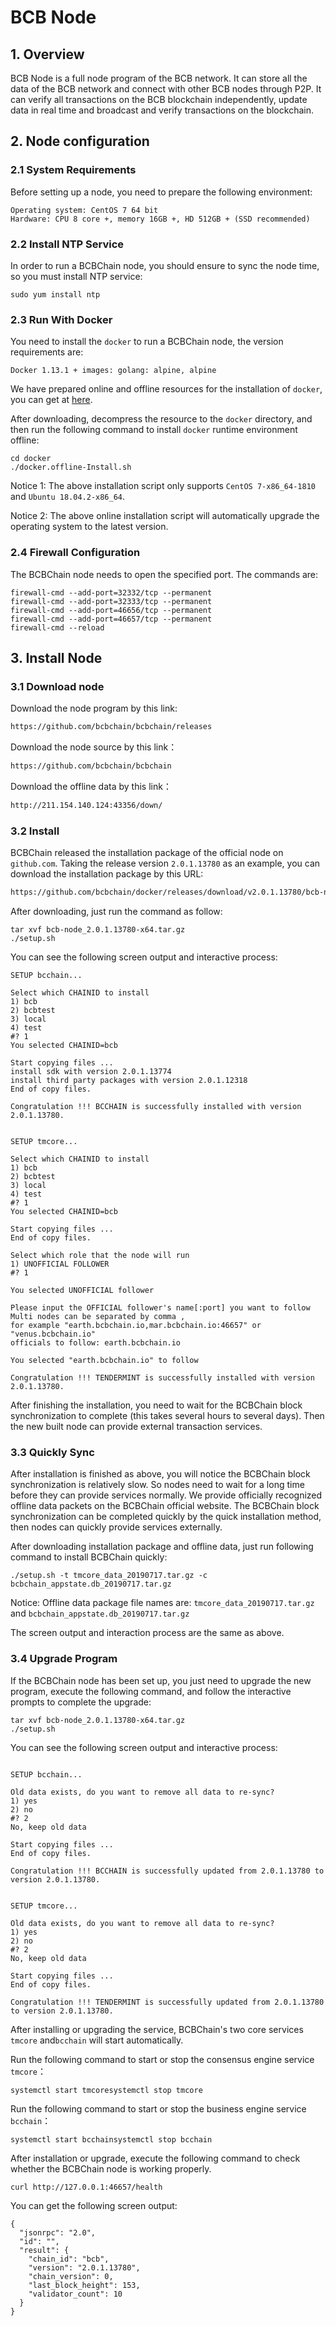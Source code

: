 # BCB Node

## 1. Overview

 BCB Node is a full node program of the BCB network. It can store all the data of the BCB network and connect with other BCB nodes through P2P. It can verify all transactions on the BCB blockchain independently, update data in real time and broadcast and verify transactions on the blockchain.

## 2. Node configuration

### 2.1 System Requirements

Before setting up a node, you need to prepare the following environment:

```shell
Operating system: CentOS 7 64 bit
Hardware: CPU 8 core +, memory 16GB +, HD 512GB + (SSD recommended)
```

### 2.2 Install NTP Service

In order to run a BCBChain node, you should ensure to sync the node time, so you must install NTP service:

```shell
sudo yum install ntp
```

### 2.3 Run With Docker

You need to install the `docker` to run a BCBChain node, the version requirements are:

```shell
Docker 1.13.1 + images: golang: alpine, alpine
```

We have prepared online and offline resources for the installation of `docker`, you can get at [here](https://github.com/bcbchain/docker/releases/download/v1.0.11494/bcb-docker_setup_1.0.11494.tar.gz).

After downloading, decompress the resource to the `docker` directory, and then run the following command to install `docker` runtime environment offline:

```shell
cd docker
./docker.offline-Install.sh
```

Notice 1: The above installation script only supports `CentOS 7-x86_64-1810` and `Ubuntu 18.04.2-x86_64`.

Notice 2: The above online installation script will automatically upgrade the operating system to the latest version.

### 2.4  Firewall Configuration

The BCBChain node needs to open the specified port. The commands are:

```shell
firewall-cmd --add-port=32332/tcp --permanent
firewall-cmd --add-port=32333/tcp --permanent
firewall-cmd --add-port=46656/tcp --permanent
firewall-cmd --add-port=46657/tcp --permanent
firewall-cmd --reload
```

## 3. Install Node

### 3.1 Download node

Download the node program by this link:

```html
https://github.com/bcbchain/bcbchain/releases
```

Download the node source by this link：

```html
https://github.com/bcbchain/bcbchain
```

Download the offline data by this link：

```html
http://211.154.140.124:43356/down/
```

### 3.2 Install

BCBChain released the installation package of the official node on `github.com`. Taking the release version `2.0.1.13780` as an example, you can download the installation package by this URL:

```html
https://github.com/bcbchain/docker/releases/download/v2.0.1.13780/bcb-node_2.0.1.13780-x64.tar.gz
```

After downloading, just run the command as follow:

```shell
tar xvf bcb-node_2.0.1.13780-x64.tar.gz
./setup.sh
```

You can see the following screen output and interactive process:

```shell
SETUP bcchain...

Select which CHAINID to install
1) bcb
2) bcbtest
3) local
4) test
#? 1
You selected CHAINID=bcb

Start copying files ...
install sdk with version 2.0.1.13774
install third party packages with version 2.0.1.12318
End of copy files.

Congratulation !!! BCCHAIN is successfully installed with version 2.0.1.13780.


SETUP tmcore...

Select which CHAINID to install
1) bcb
2) bcbtest
3) local
4) test
#? 1
You selected CHAINID=bcb

Start copying files ...
End of copy files.

Select which role that the node will run
1) UNOFFICIAL FOLLOWER
#? 1

You selected UNOFFICIAL follower

Please input the OFFICIAL follower's name[:port] you want to follow
Multi nodes can be separated by comma ,
for example "earth.bcbchain.io,mar.bcbchain.io:46657" or "venus.bcbchain.io"
officials to follow: earth.bcbchain.io

You selected "earth.bcbchain.io" to follow

Congratulation !!! TENDERMINT is successfully installed with version 2.0.1.13780.
```

After finishing the installation, you need to wait for the BCBChain block synchronization to complete (this takes several hours to several days). Then the new built node can provide external transaction services.

### 3.3 Quickly Sync

After installation is finished as above, you will notice the BCBChain block synchronization is relatively slow. So nodes need to wait for a long time before they can provide services normally. We provide officially recognized offline data packets on the BCBChain official website. The BCBChain block synchronization can be completed quickly by the quick installation method, then nodes can quickly provide services externally.

After downloading installation package and offline data, just run following command to install BCBChain quickly:

```shell
./setup.sh -t tmcore_data_20190717.tar.gz -c bcbchain_appstate.db_20190717.tar.gz
```

Notice: Offline data package file names are: `tmcore_data_20190717.tar.gz` and `bcbchain_appstate.db_20190717.tar.gz`

The screen output and interaction process are the same as above.

### 3.4 Upgrade Program

If the BCBChain node has been set up, you just need to upgrade the new program, execute the following command, and follow the interactive prompts to complete the upgrade:

```shell
tar xvf bcb-node_2.0.1.13780-x64.tar.gz
./setup.sh
```

You can see the following screen output and interactive process:

```shell

SETUP bcchain...

Old data exists, do you want to remove all data to re-sync?
1) yes
2) no
#? 2
No, keep old data

Start copying files ...
End of copy files.

Congratulation !!! BCCHAIN is successfully updated from 2.0.1.13780 to version 2.0.1.13780.


SETUP tmcore...

Old data exists, do you want to remove all data to re-sync?
1) yes
2) no
#? 2
No, keep old data

Start copying files ...
End of copy files.

Congratulation !!! TENDERMINT is successfully updated from 2.0.1.13780 to version 2.0.1.13780.
```

After installing or upgrading the service, BCBChain's two core services `tmcore` and`bcchain` will start automatically.

Run the following command to start or stop the consensus engine service `tmcore`：

```shell
systemctl start tmcoresystemctl stop tmcore
```

Run the following command to start or stop the business engine service `bcchain`：

```shell
systemctl start bcchainsystemctl stop bcchain
```

After installation or upgrade, execute the following command to check whether the BCBChain node is working properly.

```shell
curl http://127.0.0.1:46657/health
```

You can get the following screen output:

```shell
{
  "jsonrpc": "2.0",
  "id": "",
  "result": {
    "chain_id": "bcb",
    "version": "2.0.1.13780",
    "chain_version": 0,
    "last_block_height": 153,
    "validator_count": 10
  }
}
```
